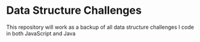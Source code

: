 # Data Structure Challenges
 This repository will work as a backup of all data structure challenges I code in both JavaScript and Java
